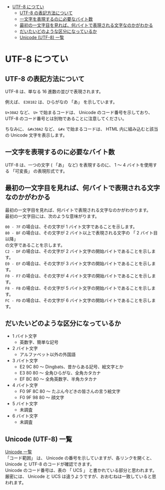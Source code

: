 <!-- TOC START min:1 max:3 link:true asterisk:false update:true -->
- [UTF-8 につてい](#utf-8-につてい)
  - [UTF-8 の表記方法について](#utf-8-の表記方法について)
  - [一文字を表現するのに必要なバイト数](#一文字を表現するのに必要なバイト数)
  - [最初の一文字目を見れば、何バイトで表現される文字なのかがわかる](#最初の一文字目を見れば何バイトで表現される文字なのかがわかる)
  - [だいたいどのような区分になっているか](#だいたいどのような区分になっているか)
  - [Unicode (UTF-8) 一覧](#unicode-utf-8-一覧)
<!-- TOC END -->


# UTF-8 につてい

## UTF-8 の表記方法について

UTF-8 は、単なる 16 進数の並びで表現されます。

例えば、 `E38182` は、ひらがなの 「あ」 を示しています。

`U+30A2` など、 `U+` で始まるコードは、 Unicode のコード番号を示しており、  
UTF-8 のコード番号とは別物であることに注意してください。

ちなみに、 `&#x30A2` など、 `&#x` で始まるコードは、 HTML 内に組み込むと該当の Unicode 文字を表示します。


## 一文字を表現するのに必要なバイト数

UTF-8 は、一つの文字 ( 「あ」 など) を表現するのに、 1 ～ 4 バイトを使用する 「可変長」 の表現形式です。


## 最初の一文字目を見れば、何バイトで表現される文字なのかがわかる

最初の一文字目を見れば、何バイトで表現される文字なのかがわかります。  
最初の一文字目には、次のような意味がります。

`00 - 7F` の場合は、その文字が 1 バイト文字であることを示します。  
`80 - BF` の場合は、その文字が 2 バイト以上で表現される文字の 「 2 バイト目以降」  
の文字であることを示します。  
`C2 - DF` の場合は、その文字が 2 バイト文字の開始バイトであることを示します。  
`E0 - EF` の場合は、その文字が 3 バイト文字の開始バイトであることを示します。  
`F0 - F7` の場合は、その文字が 4 バイト文字の開始バイトであることを示します。  
`F8 - FB` の場合は、その文字が 5 バイト文字の開始バイトであることを示します。  
`FC - FD` の場合は、その文字が 6 バイト文字の開始バイトであることを示します。


## だいたいどのような区分になっているか

- 1 バイト文字
  -  英数字、簡単な記号
- 2 バイト文字
  - アルファベット以外の外国語
- 3 バイト文字
  - E2 9C 80 ～ Dingbats、昔からある記号、絵文字とか
  - E3 80 80 ～ 全角ひらがな、全角カタカナ
  - EF BC 80 ～ 全角英数字、半角カタカナ
- 4 バイト文字
  - F0 9F 8C 80 ～ たぶん今どきの皆さんの言う絵文字
  - F0 9F 98 80 ～ 顔文字
- 5 バイト文字
  - 未調査
- 6 バイト文字
  - 未調査


## Unicode (UTF-8) 一覧

[Unicode 一覧](https://seiai.ed.jp/sys/text/csd/mcodes/ucodeindex.html)  
「コード範囲」 は、 Unicode の番号を示していますが、各リンクを開くと、  
Unicode と UTF-8 のコードが確認できます。  
Unicode のコード番号は、表の 「 UCS 」 と書かれている部分と思われます。  
厳密には、 Unicode と UCS は違うようですが、おおむねは一致していると思われます。
